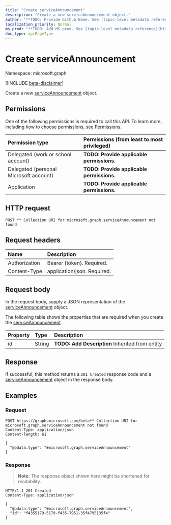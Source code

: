 ```yaml
---
title: "Create serviceAnnouncement"
description: "Create a new serviceAnnouncement object."
author: "**TODO: Provide Github Name. See [topic-level metadata reference](https://msgo.azurewebsites.net/add/document/guidelines/metadata.html#topic-level-metadata)**"
localization_priority: Normal
ms.prod: "**TODO: Add MS prod. See [topic-level metadata reference](https://msgo.azurewebsites.net/add/document/guidelines/metadata.html#topic-level-metadata)**"
doc_type: apiPageType
---
```


# Create serviceAnnouncement
Namespace: microsoft.graph

[!INCLUDE [beta-disclaimer](../../includes/beta-disclaimer.md)]

Create a new [serviceAnnouncement](../resources/serviceannouncement.md) object.

## Permissions
One of the following permissions is required to call this API. To learn more, including how to choose permissions, see [Permissions](/graph/permissions-reference).

|Permission type|Permissions (from least to most privileged)|
|:---|:---|
|Delegated (work or school account)|**TODO: Provide applicable permissions.**|
|Delegated (personal Microsoft account)|**TODO: Provide applicable permissions.**|
|Application|**TODO: Provide applicable permissions.**|

## HTTP request

<!-- {
  "blockType": "ignored"
}
-->
``` http
POST ** Collection URI for microsoft.graph.serviceAnnouncement not found
```

## Request headers
|Name|Description|
|:---|:---|
|Authorization|Bearer {token}. Required.|
|Content-Type|application/json. Required.|

## Request body
In the request body, supply a JSON representation of the [serviceAnnouncement](../resources/serviceannouncement.md) object.

The following table shows the properties that are required when you create the [serviceAnnouncement](../resources/serviceannouncement.md).

|Property|Type|Description|
|:---|:---|:---|
|id|String|**TODO: Add Description** Inherited from [entity](../resources/entity.md)|



## Response

If successful, this method returns a `201 Created` response code and a [serviceAnnouncement](../resources/serviceannouncement.md) object in the response body.

## Examples

### Request
<!-- {
  "blockType": "request",
  "name": "create_serviceannouncement_from_"
}
-->
``` http
POST https://graph.microsoft.com/beta** Collection URI for microsoft.graph.serviceAnnouncement not found
Content-Type: application/json
Content-length: 61

{
  "@odata.type": "#microsoft.graph.serviceAnnouncement"
}
```


### Response
>**Note:** The response object shown here might be shortened for readability.
<!-- {
  "blockType": "response",
  "truncated": true,
  "@odata.type": "microsoft.graph.serviceAnnouncement"
}
-->
``` http
HTTP/1.1 201 Created
Content-Type: application/json

{
  "@odata.type": "#microsoft.graph.serviceAnnouncement",
  "id": "f4355179-5179-f435-7951-35f4795135f4"
}
```

